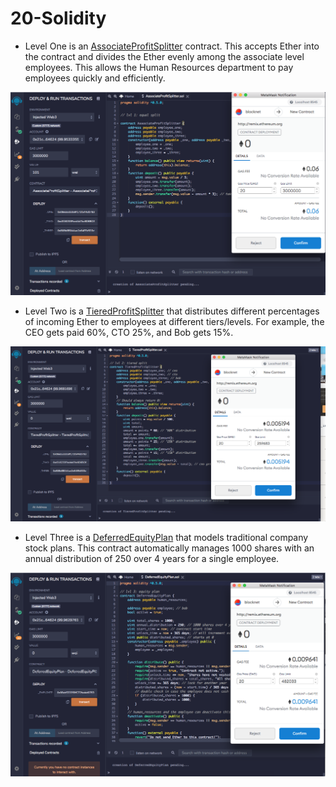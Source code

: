 # 20-Solidity

* Level One is an [AssociateProfitSplitter](https://github.com/arzuisiktopbas/20-Solidity/blob/main/AssociateProfitSplitter.sol) contract. This accepts Ether into the contract and divides the Ether evenly among the associate level employees. This allows the Human Resources department to pay employees quickly and efficiently.

![associate](https://github.com/arzuisiktopbas/20-Solidity/blob/main/Images/associate.png)

* Level Two is a [TieredProfitSplitter](https://github.com/arzuisiktopbas/20-Solidity/blob/main/Images/tierefptofit.png) that distributes different percentages of incoming Ether to employees at different tiers/levels. For example, the CEO gets paid 60%, CTO 25%, and Bob gets 15%.

![tiered](https://github.com/arzuisiktopbas/20-Solidity/blob/main/Images/tierefptofit.png)

* Level Three is a [DeferredEquityPlan](https://github.com/arzuisiktopbas/20-Solidity/blob/main/Images/deferredequity.png) that models traditional company stock plans. This contract automatically manages 1000 shares with an annual distribution of 250 over 4 years for a single employee.

![defered](https://github.com/arzuisiktopbas/20-Solidity/blob/main/Images/deferredequity.png)
